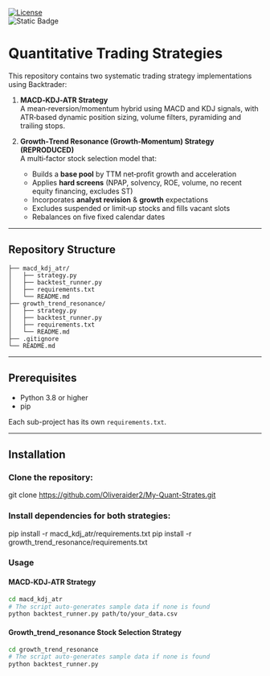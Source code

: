 [![License](https://img.shields.io/badge/license-MIT-green)](LICENSE)  
![Static Badge](https://img.shields.io/badge/:badgeContent?style=flat)
# Quantitative Trading Strategies

This repository contains two systematic trading strategy implementations using Backtrader:

1. **MACD‑KDJ‑ATR Strategy**  
   A mean‑reversion/momentum hybrid using MACD and KDJ signals, with ATR‑based dynamic position sizing, volume filters, pyramiding and trailing stops.

2. **Growth‑Trend Resonance (Growth‑Momentum) Strategy (REPRODUCED)**  
   A multi‑factor stock selection model that:  
   - Builds a **base pool** by TTM net‑profit growth and acceleration  
   - Applies **hard screens** (NPAP, solvency, ROE, volume, no recent equity financing, excludes ST)  
   - Incorporates **analyst revision** & **growth** expectations  
   - Excludes suspended or limit‑up stocks and fills vacant slots  
   - Rebalances on five fixed calendar dates

---

## Repository Structure


```text
├── macd_kdj_atr/
│   ├── strategy.py
│   ├── backtest_runner.py
│   ├── requirements.txt
│   └── README.md
├── growth_trend_resonance/
│   ├── strategy.py
│   ├── backtest_runner.py
│   ├── requirements.txt
│   └── README.md
├── .gitignore
└── README.md
```
---

## Prerequisites

- Python 3.8 or higher  
- pip

Each sub-project has its own `requirements.txt`.

---

## Installation

### Clone the repository:

git clone https://github.com/Oliveraider2/My-Quant-Strates.git 

### Install dependencies for both strategies:

pip install -r macd_kdj_atr/requirements.txt
pip install -r growth_trend_resonance/requirements.txt

### Usage

#### MACD‑KDJ‑ATR Strategy
```bash
cd macd_kdj_atr
# The script auto‑generates sample data if none is found
python backtest_runner.py path/to/your_data.csv
```

#### Growth_trend_resonance Stock Selection Strategy
```bash
cd growth_trend_resonance
# The script auto-generates sample data if none is found
python backtest_runner.py
```
